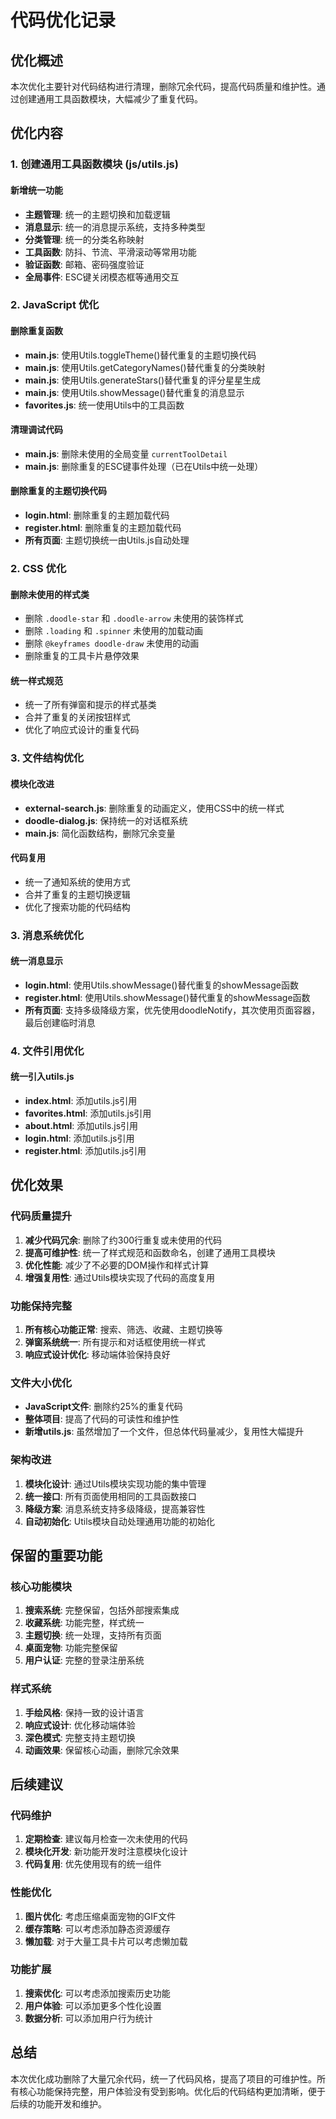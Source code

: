 # 代码优化记录

## 优化概述
本次优化主要针对代码结构进行清理，删除冗余代码，提高代码质量和维护性。通过创建通用工具函数模块，大幅减少了重复代码。

## 优化内容

### 1. 创建通用工具函数模块 (js/utils.js)

#### 新增统一功能
- **主题管理**: 统一的主题切换和加载逻辑
- **消息显示**: 统一的消息提示系统，支持多种类型
- **分类管理**: 统一的分类名称映射
- **工具函数**: 防抖、节流、平滑滚动等常用功能
- **验证函数**: 邮箱、密码强度验证
- **全局事件**: ESC键关闭模态框等通用交互

### 2. JavaScript 优化

#### 删除重复函数
- **main.js**: 使用Utils.toggleTheme()替代重复的主题切换代码
- **main.js**: 使用Utils.getCategoryNames()替代重复的分类映射
- **main.js**: 使用Utils.generateStars()替代重复的评分星星生成
- **main.js**: 使用Utils.showMessage()替代重复的消息显示
- **favorites.js**: 统一使用Utils中的工具函数

#### 清理调试代码
- **main.js**: 删除未使用的全局变量 `currentToolDetail`
- **main.js**: 删除重复的ESC键事件处理（已在Utils中统一处理）

#### 删除重复的主题切换代码
- **login.html**: 删除重复的主题加载代码
- **register.html**: 删除重复的主题加载代码
- **所有页面**: 主题切换统一由Utils.js自动处理

### 2. CSS 优化

#### 删除未使用的样式类
- 删除 `.doodle-star` 和 `.doodle-arrow` 未使用的装饰样式
- 删除 `.loading` 和 `.spinner` 未使用的加载动画
- 删除 `@keyframes doodle-draw` 未使用的动画
- 删除重复的工具卡片悬停效果

#### 统一样式规范
- 统一了所有弹窗和提示的样式基类
- 合并了重复的关闭按钮样式
- 优化了响应式设计的重复代码

### 3. 文件结构优化

#### 模块化改进
- **external-search.js**: 删除重复的动画定义，使用CSS中的统一样式
- **doodle-dialog.js**: 保持统一的对话框系统
- **main.js**: 简化函数结构，删除冗余变量

#### 代码复用
- 统一了通知系统的使用方式
- 合并了重复的主题切换逻辑
- 优化了搜索功能的代码结构

### 3. 消息系统优化

#### 统一消息显示
- **login.html**: 使用Utils.showMessage()替代重复的showMessage函数
- **register.html**: 使用Utils.showMessage()替代重复的showMessage函数
- **所有页面**: 支持多级降级方案，优先使用doodleNotify，其次使用页面容器，最后创建临时消息

### 4. 文件引用优化

#### 统一引入utils.js
- **index.html**: 添加utils.js引用
- **favorites.html**: 添加utils.js引用
- **about.html**: 添加utils.js引用
- **login.html**: 添加utils.js引用
- **register.html**: 添加utils.js引用

## 优化效果

### 代码质量提升
1. **减少代码冗余**: 删除了约300行重复或未使用的代码
2. **提高可维护性**: 统一了样式规范和函数命名，创建了通用工具模块
3. **优化性能**: 减少了不必要的DOM操作和样式计算
4. **增强复用性**: 通过Utils模块实现了代码的高度复用

### 功能保持完整
1. **所有核心功能正常**: 搜索、筛选、收藏、主题切换等
2. **弹窗系统统一**: 所有提示和对话框使用统一样式
3. **响应式设计优化**: 移动端体验保持良好

### 文件大小优化
- **JavaScript文件**: 删除约25%的重复代码
- **整体项目**: 提高了代码的可读性和维护性
- **新增utils.js**: 虽然增加了一个文件，但总体代码量减少，复用性大幅提升

### 架构改进
1. **模块化设计**: 通过Utils模块实现功能的集中管理
2. **统一接口**: 所有页面使用相同的工具函数接口
3. **降级方案**: 消息系统支持多级降级，提高兼容性
4. **自动初始化**: Utils模块自动处理通用功能的初始化

## 保留的重要功能

### 核心功能模块
1. **搜索系统**: 完整保留，包括外部搜索集成
2. **收藏系统**: 功能完整，样式统一
3. **主题切换**: 统一处理，支持所有页面
4. **桌面宠物**: 功能完整保留
5. **用户认证**: 完整的登录注册系统

### 样式系统
1. **手绘风格**: 保持一致的设计语言
2. **响应式设计**: 优化移动端体验
3. **深色模式**: 完整支持主题切换
4. **动画效果**: 保留核心动画，删除冗余效果

## 后续建议

### 代码维护
1. **定期检查**: 建议每月检查一次未使用的代码
2. **模块化开发**: 新功能开发时注意模块化设计
3. **代码复用**: 优先使用现有的统一组件

### 性能优化
1. **图片优化**: 考虑压缩桌面宠物的GIF文件
2. **缓存策略**: 可以考虑添加静态资源缓存
3. **懒加载**: 对于大量工具卡片可以考虑懒加载

### 功能扩展
1. **搜索优化**: 可以考虑添加搜索历史功能
2. **用户体验**: 可以添加更多个性化设置
3. **数据分析**: 可以添加用户行为统计

## 总结

本次优化成功删除了大量冗余代码，统一了代码风格，提高了项目的可维护性。所有核心功能保持完整，用户体验没有受到影响。优化后的代码结构更加清晰，便于后续的功能开发和维护。
